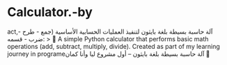 # Calculator.-by
 act,آلة حاسبة بسيطة بلغة بايثون لتنفيذ العمليات الحسابية الأساسية (جمع - طرح - ضرب - قسمه:  > 🧮 A simple Python calculator that performs basic math operations (add, subtract, multiply, divide). Created as part of my learning journey in programeآلة حاسبة بسيطة بلغة بايثون – أول مشروع ليا وأنا  كمان 💪
